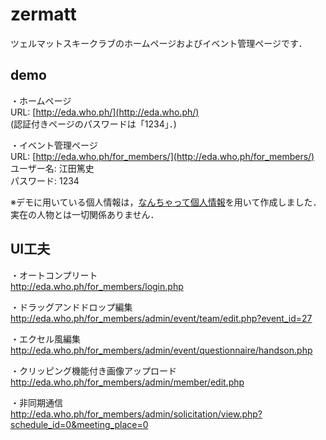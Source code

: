 # zermatt

ツェルマットスキークラブのホームページおよびイベント管理ページです．

## demo

・ホームページ  
URL: [http://eda.who.ph/](http://eda.who.ph/)  
(認証付きページのパスワードは「1234」．)

・イベント管理ページ  
URL: [http://eda.who.ph/for_members/](http://eda.who.ph/for_members/)  
ユーザー名: 江田篤史  
パスワード: 1234

※デモに用いている個人情報は，[なんちゃって個人情報](http://kazina.com/dummy/)を用いて作成しました．実在の人物とは一切関係ありません．

## UI工夫

・オートコンプリート  
http://eda.who.ph/for_members/login.php

・ドラッグアンドドロップ編集  
http://eda.who.ph/for_members/admin/event/team/edit.php?event_id=27

・エクセル風編集  
http://eda.who.ph/for_members/admin/event/questionnaire/handson.php

・クリッピング機能付き画像アップロード  
http://eda.who.ph/for_members/admin/member/edit.php

・非同期通信  
http://eda.who.ph/for_members/admin/solicitation/view.php?schedule_id=0&meeting_place=0  
